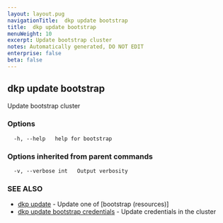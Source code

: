 ```yaml
---
layout: layout.pug
navigationTitle:  dkp update bootstrap
title:  dkp update bootstrap
menuWeight: 10
excerpt: Update bootstrap cluster
notes: Automatically generated, DO NOT EDIT
enterprise: false
beta: false
---
```

<!-- vale off -->
<!-- markdownlint-disable -->

## dkp update bootstrap

Update bootstrap cluster

### Options

```
  -h, --help   help for bootstrap
```

### Options inherited from parent commands

```
  -v, --verbose int   Output verbosity
```

### SEE ALSO

* [dkp update](/dkp/kommander/2.2/cli/dkp/update/)	 - Update one of [bootstrap (resources)]
* [dkp update bootstrap credentials](/dkp/kommander/2.2/cli/dkp/update/bootstrap/credentials/)	 - Update credentials in the cluster

